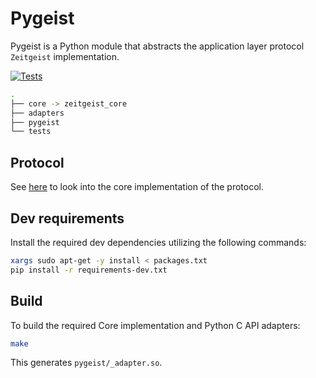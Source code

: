 # Pygeist
Pygeist is a Python module that abstracts the application layer protocol `Zeitgeist` implementation.

[![Tests](https://github.com/mateogall0/pygeist/actions/workflows/tests.yml/badge.svg)](https://github.com/mateogall0/pygeist/actions/workflows/tests.yml)

```bash
.
├── core -> zeitgeist_core
├── adapters
├── pygeist
└── tests
```
## Protocol
See [here](https://github.com/mateogall0/zeitgeist_core) to look into the core implementation of the protocol.

## Dev requirements
Install the required dev dependencies utilizing the following commands:
```bash
xargs sudo apt-get -y install < packages.txt
pip install -r requirements-dev.txt
```

## Build
To build the required Core implementation and Python C API adapters:
```bash
make
```
This generates `pygeist/_adapter.so`.

